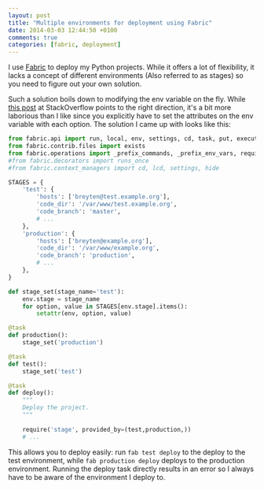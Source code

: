 ```yaml
---
layout: post
title: "Multiple environments for deployment using Fabric"
date: 2014-03-03 12:44:50 +0100
comments: true
categories: [fabric, deployment]
---
```

I use [Fabric](http://www.fabfile.org/) to deploy my Python projects. While it offers a lot of flexibility, it lacks a concept of different environments (Also referred to as stages) so you need to figure out your own solution.

Such a solution boils down to modifying the env variable on the fly. While [this post](http://stackoverflow.com/questions/2326797/how-to-set-target-hosts-in-fabric-file) at StackOverflow points to the right direction, it's a bit more laborious than I like since you explicitly have to set the attributes on the env variable with each option. The solution I came up with looks like this:

``` python
from fabric.api import run, local, env, settings, cd, task, put, execute
from fabric.contrib.files import exists
from fabric.operations import _prefix_commands, _prefix_env_vars, require
#from fabric.decorators import runs_once
#from fabric.context_managers import cd, lcd, settings, hide

STAGES = {
    'test': {
        'hosts': ['breyten@test.example.org'],
        'code_dir': '/var/www/test.example.org',
        'code_branch': 'master',
        # ...
    },
    'production': {
        'hosts': ['breyten@example.org'],
        'code_dir': '/var/www/example.org',
        'code_branch': 'production',
        # ...
    },
}

def stage_set(stage_name='test'):
    env.stage = stage_name
    for option, value in STAGES[env.stage].items():
        setattr(env, option, value)

@task
def production():
    stage_set('production')

@task
def test():
    stage_set('test')

@task
def deploy():
    """
    Deploy the project.
    """
    
    require('stage', provided_by=(test,production,))
    # ...
```

This allows you to deploy easily: run `fab test deploy` to the deploy to the test environment, while `fab production deploy` deploys to the production environment. Running the deploy task directly results in an error so I always have to be aware of the environment I deploy to.